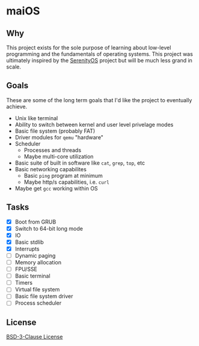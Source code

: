# maiOS
## Why
This project exists for the sole purpose of learning about low-level programming and the fundamentals of operating systems. This project was ultimately inspired by the [SerenityOS](https://github.com/SerenityOS/serenity) project but will be much less grand in scale.
## Goals
These are some of the long term goals that I'd like the project to eventually achieve.
- Unix like terminal
- Ability to switch between kernel and user level privelage modes
- Basic file system (probably FAT)
- Driver modules for `qemu` "hardware"
- Scheduler
	- Processes and threads
	- Maybe multi-core utilization
- Basic suite of built in software like `cat`, `grep`, `top`, etc
- Basic networking capabilites
	- Basic `ping` program at minimum
	- Maybe http/s capabilities, i.e. `curl`
- Maybe get `gcc` working within OS

## Tasks
- [x] Boot from GRUB
- [x] Switch to 64-bit long mode
- [x] IO
- [x] Basic stdlib
- [x] Interrupts
- [ ] Dynamic paging
- [ ] Memory allocation
- [ ] FPU/SSE
- [ ] Basic terminal
- [ ] Timers
- [ ] Virtual file system
- [ ] Basic file system driver
- [ ] Process scheduler

## License
[BSD-3-Clause License](LICENSE)